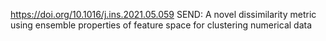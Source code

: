 https://doi.org/10.1016/j.ins.2021.05.059
SEND: A novel dissimilarity metric using ensemble properties of feature space for clustering numerical data
